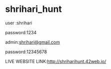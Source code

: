 # shrihari_hunt
user :shrihari

password:1234

admin:shrihari@gmail.com

password:12345678

LIVE WEBSITE LINK:http://shriharihunt.42web.io/
